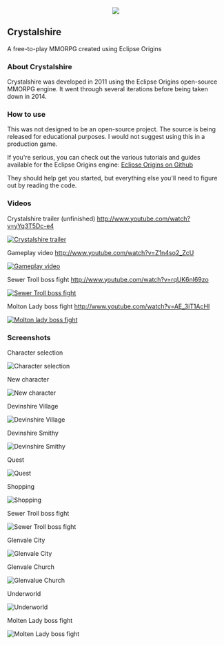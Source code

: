 <div style="text-align:center"><img src="http://i.imgur.com/JsBSWkZ.png"></div>

## Crystalshire
A free-to-play MMORPG created using Eclipse Origins

### About Crystalshire
Crystalshire was developed in 2011 using the Eclipse Origins open-source MMORPG engine. It went through several iterations before being taken down in 2014.

### How to use
This was not designed to be an open-source project. The source is being released for educational purposes. I would not suggest using this in a production game.

If you're serious, you can check out the various tutorials and guides available for the Eclipse Origins engine: [Eclipse Origins on Github](https://github.com/RobinPerris/EclipseOrigins)

They should help get you started, but everything else you'll need to figure out by reading the code.

### Videos
Crystalshire trailer (unfinished)
http://www.youtube.com/watch?v=yYq3T5Dc-e4

[![Crystalshire trailer](http://img.youtube.com/vi/yYq3T5Dc-e4/0.jpg)](http://www.youtube.com/watch?v=yYq3T5Dc-e4)

Gameplay video
http://www.youtube.com/watch?v=Z1n4so2_ZcU

[![Gameplay video](http://img.youtube.com/vi/Z1n4so2_ZcU/0.jpg)](http://www.youtube.com/watch?v=Z1n4so2_ZcU)

Sewer Troll boss fight
http://www.youtube.com/watch?v=rqUK6nl69zo

[![Sewer Troll boss fight](http://img.youtube.com/vi/rqUK6nl69zo/0.jpg)](http://www.youtube.com/watch?v=rqUK6nl69zo)

Molton Lady boss fight
http://www.youtube.com/watch?v=AE_3iT1AcHI

[![Molton lady boss fight](http://img.youtube.com/vi/AE_3iT1AcHI/0.jpg)](http://www.youtube.com/watch?v=AE_3iT1AcHI)

### Screenshots
Character selection

![Character selection](http://i.imgur.com/0xb1LYU.jpg)

New character

![New character](http://i.imgur.com/rKDkmpo.jpg)

Devinshire Village

![Devinshire Village](http://i.imgur.com/N3k2apB.png)

Devinshire Smithy

![Devinshire Smithy](http://i.imgur.com/ov0DTF8.png)

Quest

![Quest](http://i.imgur.com/x3DRCdG.png)

Shopping

![Shopping](http://i.imgur.com/3GOxXfe.png)

Sewer Troll boss fight

![Sewer Troll boss fight](http://i.imgur.com/9qJrB2U.png)

Glenvale City

![Glenvale City](http://i.imgur.com/8iPHZeZ.jpg)

Glenvale Church

![Glenvalue Church](http://i.imgur.com/Ts7nxSv.png)

Underworld

![Underworld](http://i.imgur.com/HmYT2Tc.png)

Molten Lady boss fight

![Molten Lady boss fight](http://i.imgur.com/7BF9keQ.png)